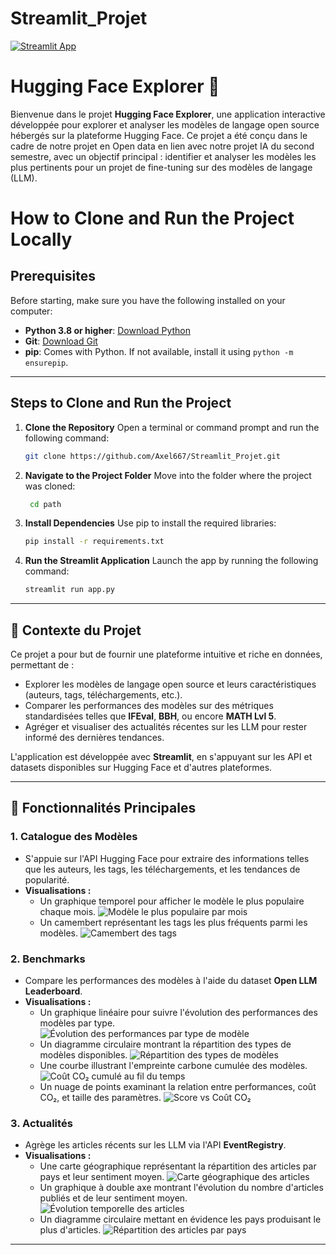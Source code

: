 # Streamlit_Projet
[![Streamlit App](https://static.streamlit.io/badges/streamlit_badge_black_white.svg)](https://streamlit.io)

# Hugging Face Explorer 🤗

Bienvenue dans le projet **Hugging Face Explorer**, une application interactive développée pour explorer et analyser les modèles de langage open source hébergés sur la plateforme Hugging Face. Ce projet a été conçu dans le cadre de notre projet en Open data en lien avec notre projet IA du second semestre, avec un objectif principal : identifier et analyser les modèles les plus pertinents pour un projet de fine-tuning sur des modèles de langage (LLM).

# How to Clone and Run the Project Locally

## Prerequisites
Before starting, make sure you have the following installed on your computer:
- **Python 3.8 or higher**: [Download Python](https://www.python.org/downloads/)
- **Git**: [Download Git](https://git-scm.com/downloads)
- **pip**: Comes with Python. If not available, install it using `python -m ensurepip`.

---

## Steps to Clone and Run the Project

1. **Clone the Repository**
   Open a terminal or command prompt and run the following command:
   ```bash
   git clone https://github.com/Axel667/Streamlit_Projet.git

2. **Navigate to the Project Folder**
    Move into the folder where the project was cloned:
   ```bash
    cd path

3.	**Install Dependencies**
Use pip to install the required libraries:
    ```bash
    pip install -r requirements.txt

4.	**Run the Streamlit Application**
Launch the app by running the following command:
    ```bash
    streamlit run app.py

---

## 📝 Contexte du Projet

Ce projet a pour but de fournir une plateforme intuitive et riche en données, permettant de :
- Explorer les modèles de langage open source et leurs caractéristiques (auteurs, tags, téléchargements, etc.).
- Comparer les performances des modèles sur des métriques standardisées telles que **IFEval**, **BBH**, ou encore **MATH Lvl 5**.
- Agréger et visualiser des actualités récentes sur les LLM pour rester informé des dernières tendances.

L'application est développée avec **Streamlit**, en s'appuyant sur les API et datasets disponibles sur Hugging Face et d'autres plateformes.

---

## 🚀 Fonctionnalités Principales

### 1. Catalogue des Modèles
- S'appuie sur l'API Hugging Face pour extraire des informations telles que les auteurs, les tags, les téléchargements, et les tendances de popularité.
- **Visualisations :**
  - Un graphique temporel pour afficher le modèle le plus populaire chaque mois.
  ![Modèle le plus populaire par mois](/images/1_temp.png)
  - Un camembert représentant les tags les plus fréquents parmi les modèles.
  ![Camembert des tags](/images/top_10tag.png)

### 2. Benchmarks
- Compare les performances des modèles à l'aide du dataset **Open LLM Leaderboard**.
- **Visualisations :**
  - Un graphique linéaire pour suivre l'évolution des performances des modèles par type.
  ![Évolution des performances par type de modèle](/images/perf_evol.png)
  - Un diagramme circulaire montrant la répartition des types de modèles disponibles.
  ![Répartition des types de modèles](/images/Distribution_type.png)
  - Une courbe illustrant l'empreinte carbone cumulée des modèles.
  ![Coût CO₂ cumulé au fil du temps](/images/Co2.png)
  - Un nuage de points examinant la relation entre performances, coût CO₂, et taille des paramètres.
  ![Score vs Coût CO₂](/images/score_co2.png)

### 3. Actualités
- Agrège les articles récents sur les LLM via l'API **EventRegistry**.
- **Visualisations :**
  - Une carte géographique représentant la répartition des articles par pays et leur sentiment moyen.
  ![Carte géographique des articles](/images/map.png)
  - Un graphique à double axe montrant l'évolution du nombre d'articles publiés et de leur sentiment moyen.
  ![Évolution temporelle des articles](/images/evol_article.png)
  - Un diagramme circulaire mettant en évidence les pays produisant le plus d'articles.
  ![Répartition des articles par pays](/images/repartition_article_pays.png)

---